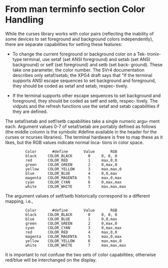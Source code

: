 From man terminfo
section Color Handling
=============================

While the curses library works with color pairs (reflecting the inability of some devices to set foreground and  background  colors  independently), there are separate capabilities for setting these features:

-   To  change  the  current  foreground  or background color on a Tek‐
    tronix-type terminal, use setaf (set  ANSI  foreground)  and  setab
    (set  ANSI background) or setf (set foreground) and setb (set back‐
    ground).  These take one parameter, the  color  number.   The  SVr4
    documentation  describes only setaf/setab; the XPG4 draft says that
    "If the terminal supports ANSI escape sequences to  set  background
    and  foreground,  they  should be coded as setaf and setab, respec‐
    tively.

-   If the terminal supports other escape sequences to  set  background
    and  foreground,  they  should  be  coded as setf and setb, respec‐
    tively.  The vidputs and the refresh functions use  the  setaf  and
    setab capabilities if they are defined.

The  setaf/setab and setf/setb capabilities take a single numeric argu‐
ment each.  Argument values 0-7 of setaf/setab are portably defined  as
follows  (the  middle  column  is the symbolic #define available in the
header for the curses or ncurses libraries).  The terminal hardware  is
free to map these as it likes, but the RGB values indicate normal loca‐
tions in color space.

             Color       #define       Value       RGB
             black     COLOR_BLACK       0     0, 0, 0
             red       COLOR_RED         1     max,0,0
             green     COLOR_GREEN       2     0,max,0
             yellow    COLOR_YELLOW      3     max,max,0
             blue      COLOR_BLUE        4     0,0,max
             magenta   COLOR_MAGENTA     5     max,0,max
             cyan      COLOR_CYAN        6     0,max,max
             white     COLOR_WHITE       7     max,max,max

The argument values of setf/setb historically correspond to a different mapping, i.e.,

             Color       #define       Value       RGB
             black     COLOR_BLACK       0     0, 0, 0
             blue      COLOR_BLUE        1     0,0,max
             green     COLOR_GREEN       2     0,max,0
             cyan      COLOR_CYAN        3     0,max,max
             red       COLOR_RED         4     max,0,0
             magenta   COLOR_MAGENTA     5     max,0,max
             yellow    COLOR_YELLOW      6     max,max,0
             white     COLOR_WHITE       7     max,max,max

It is important to not confuse the two sets of color capabilities; otherwise red/blue will be interchanged on the display.
